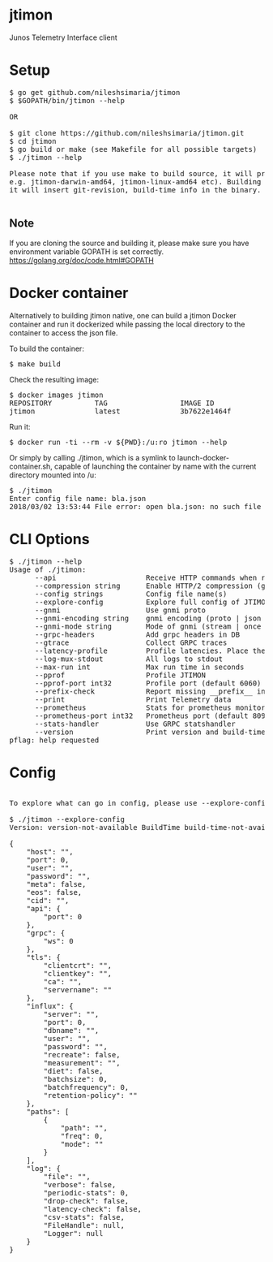 # jtimon
Junos Telemetry Interface client

# Setup
<pre>
$ go get github.com/nileshsimaria/jtimon
$ $GOPATH/bin/jtimon --help

OR

$ git clone https://github.com/nileshsimaria/jtimon.git
$ cd jtimon
$ go build or make (see Makefile for all possible targets)
$ ./jtimon --help 

Please note that if you use make to build source, it will produce binary with GOOS and GOARCH names 
e.g. jtimon-darwin-amd64, jtimon-linux-amd64 etc). Building the source using make is recommended as 
it will insert git-revision, build-time info in the binary.

</pre>

## Note
If you are cloning the source and building it, please make sure you have environment variable GOPATH is set correctly. 
https://golang.org/doc/code.html#GOPATH

# Docker container

Alternatively to building jtimon native, one can build a jtimon Docker container and
run it dockerized while passing the local directory to the container to access the 
json file.

To build the container:

<pre>
$ make build
</pre>

Check the resulting image:

<pre>
$ docker images jtimon
REPOSITORY          TAG                 IMAGE ID            CREATED             SIZE
jtimon              latest              3b7622e1464f        6 minutes ago       174MB
</pre>

Run it:

<pre>
$ docker run -ti --rm -v ${PWD}:/u:ro jtimon --help
</pre>

Or simply by calling ./jtimon, which is a symlink to launch-docker-container.sh, capable of launching the container by name with the current directory mounted into /u:

<pre>
$ ./jtimon
Enter config file name: bla.json
2018/03/02 13:53:44 File error: open bla.json: no such file or directory
</pre>

# CLI Options

<pre>
$ ./jtimon --help
Usage of ./jtimon:
      --api                     Receive HTTP commands when running
      --compression string      Enable HTTP/2 compression (gzip, deflate)
      --config strings          Config file name(s)
      --explore-config          Explore full config of JTIMON and exit
      --gnmi                    Use gnmi proto
      --gnmi-encoding string    gnmi encoding (proto | json | bytes | ascii | ietf-json (default "proto")
      --gnmi-mode string        Mode of gnmi (stream | once | poll (default "stream")
      --grpc-headers            Add grpc headers in DB
      --gtrace                  Collect GRPC traces
      --latency-profile         Profile latencies. Place them in TSDB
      --log-mux-stdout          All logs to stdout
      --max-run int             Max run time in seconds
      --pprof                   Profile JTIMON
      --pprof-port int32        Profile port (default 6060)
      --prefix-check            Report missing __prefix__ in telemetry packet
      --print                   Print Telemetry data
      --prometheus              Stats for prometheus monitoring system
      --prometheus-port int32   Prometheus port (default 8090)
      --stats-handler           Use GRPC statshandler
      --version                 Print version and build-time of the binary and exit
pflag: help requested
</pre>

# Config
<pre>

To explore what can go in config, please use --explore-config option. Except connection details like host, port, etc no other part of the config is mandatory e.g. do not use influx in your config if you dont want to insert data into it. 

$ ./jtimon --explore-config
Version: version-not-available BuildTime build-time-not-available

{
    "host": "",
    "port": 0,
    "user": "",
    "password": "",
    "meta": false,
    "eos": false,
    "cid": "",
    "api": {
        "port": 0
    },
    "grpc": {
        "ws": 0
    },
    "tls": {
        "clientcrt": "",
        "clientkey": "",
        "ca": "",
        "servername": ""
    },
    "influx": {
        "server": "",
        "port": 0,
        "dbname": "",
        "user": "",
        "password": "",
        "recreate": false,
        "measurement": "",
        "diet": false,
        "batchsize": 0,
        "batchfrequency": 0,
        "retention-policy": ""
    },
    "paths": [
        {
            "path": "",
            "freq": 0,
            "mode": ""
        }
    ],
    "log": {
        "file": "",
        "verbose": false,
        "periodic-stats": 0,
        "drop-check": false,
        "latency-check": false,
        "csv-stats": false,
        "FileHandle": null,
        "Logger": null
    }
}
</pre>


